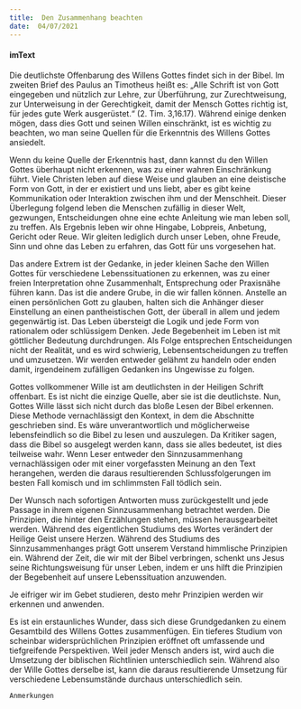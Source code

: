 ```yaml
---
title:  Den Zusammenhang beachten
date:  04/07/2021
---
```


#### imText

Die deutlichste Offenbarung des Willens Gottes findet sich in der Bibel. Im zweiten Brief des Paulus an Timotheus heißt es: „Alle Schrift ist von Gott eingegeben und nützlich zur Lehre, zur Überführung, zur Zurechtweisung, zur Unterweisung in der Gerechtigkeit, damit der Mensch Gottes richtig ist, für jedes gute Werk ausgerüstet.“ (2. Tim. 3,16.17). Während einige denken mögen, dass dies Gott und seinen Willen einschränkt, ist es wichtig zu beachten, wo man seine Quellen für die Erkenntnis des Willens Gottes ansiedelt.

Wenn du keine Quelle der Erkenntnis hast, dann kannst du den Willen Gottes überhaupt nicht erkennen, was zu einer wahren Einschränkung führt. Viele Christen leben auf diese Weise und glauben an eine deistische Form von Gott, in der er existiert und uns liebt, aber es gibt keine Kommunikation oder Interaktion zwischen ihm und der Menschheit. Dieser Überlegung folgend leben die Menschen zufällig in dieser Welt, gezwungen, Entscheidungen ohne eine echte Anleitung wie man leben soll, zu treffen. Als Ergebnis leben wir ohne Hingabe, Lobpreis, Anbetung, Gericht oder Reue. Wir gleiten lediglich durch unser Leben, ohne Freude, Sinn und ohne das Leben zu erfahren, das Gott für uns vorgesehen hat.

Das andere Extrem ist der Gedanke, in jeder kleinen Sache den Willen Gottes für verschiedene Lebenssituationen zu erkennen, was zu einer freien Interpretation ohne Zusammenhalt, Entsprechung oder Praxisnähe führen kann. Das ist die andere Grube, in die wir fallen können. Anstelle an einen persönlichen Gott zu glauben, halten sich die Anhänger dieser Einstellung an einen pantheistischen Gott, der überall in allem und jedem gegenwärtig ist. Das Leben übersteigt die Logik und jede Form von rationalem oder schlüssigem Denken. Jede Begebenheit im Leben ist mit göttlicher Bedeutung durchdrungen. Als Folge entsprechen Entscheidungen nicht der Realität, und es wird schwierig, Lebensentscheidungen zu treffen und umzusetzen. Wir werden entweder gelähmt zu handeln oder enden damit, irgendeinem zufälligen Gedanken ins Ungewisse zu folgen.

Gottes vollkommener Wille ist am deutlichsten in der Heiligen Schrift offenbart. Es ist nicht die einzige Quelle, aber sie ist die deutlichste. Nun, Gottes Wille lässt sich nicht durch das bloße Lesen der Bibel erkennen. Diese Methode vernachlässigt den Kontext, in dem die Abschnitte geschrieben sind. Es wäre unverantwortlich und möglicherweise lebensfeindlich so die Bibel zu lesen und auszulegen. Da Kritiker sagen, dass die Bibel so ausgelegt werden kann, dass sie alles bedeutet, ist dies teilweise wahr. Wenn Leser entweder den Sinnzusammenhang vernachlässigen oder mit einer vorgefassten Meinung an den Text herangehen, werden die daraus resultierenden Schlussfolgerungen im besten Fall komisch und im schlimmsten Fall tödlich sein.

Der Wunsch nach sofortigen Antworten muss zurückgestellt und jede Passage in ihrem eigenen Sinnzusammenhang betrachtet werden. Die Prinzipien, die hinter den Erzählungen stehen, müssen herausgearbeitet werden. Während des eigentlichen Studiums des Wortes verändert der Heilige Geist unsere Herzen. Während des Studiums des Sinnzusammenhanges prägt Gott unserem Verstand himmlische Prinzipien ein. Während der Zeit, die wir mit der Bibel verbringen, schenkt uns Jesus seine Richtungsweisung für unser Leben, indem er uns hilft die Prinzipien der Begebenheit auf unsere Lebenssituation anzuwenden.

Je eifriger wir im Gebet studieren, desto mehr Prinzipien werden wir erkennen und anwenden.

Es ist ein erstaunliches Wunder, dass sich diese Grundgedanken zu einem Gesamtbild des Willens Gottes zusammenfügen. Ein tieferes Studium von scheinbar widersprüchlichen Prinzipien eröffnet oft umfassende und tiefgreifende Perspektiven. Weil jeder Mensch anders ist, wird auch die Umsetzung der biblischen Richtlinien unterschiedlich sein. Während also der Wille Gottes derselbe ist, kann die daraus resultierende Umsetzung für verschiedene Lebensumstände durchaus unterschiedlich sein.


`Anmerkungen`
